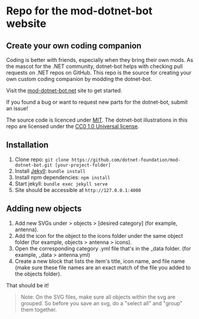 # Repo for the mod-dotnet-bot website
## Create your own coding companion

Coding is better with friends, especially when they bring their own mods. As the mascot for the .NET community, dotnet-bot helps with checking pull requests on .NET repos on GitHub. This repo is the source for creating your own custom coding companion by modding the dotnet-bot. 

Visit the [mod-dotnet-bot.net](https://mod-dotnet-bot.net) site to get started. 

If you found a bug or want to request new parts for the dotnet-bot, submit an issue!

The source code is licenced under [MIT](LICENSE). The dotnet-bot illustrations in this repo are licensed under the [CC0 1.0 Universal license](http://creativecommons.org/publicdomain/zero/1.0/).

## Installation

1. Clone repo: `git clone https://github.com/dotnet-foundation/mod-dotnet-bot.git [your-project-folder]`
2. Install [Jekyll](https://jekyllrb.com/): `bundle install`
3. Install npm dependencies: `npm install`
4. Start jekyll: `bundle exec jekyll serve`
5. Site should be accessible at `http://127.0.0.1:4000`

## Adding new objects

1. Add new SVGs under > objects > [desired category] (for example, antenna).
2. Add the icon for the object to the icons folder under the same object folder (for example, objects > antenna > icons).
3. Open the corresponding category .yml file that's in the \_data folder. (for example, \_data > antenna.yml)
4. Create a new block that lists the item's title, icon name, and file name (make sure these file names are an exact match of the file you added to the objects folder).

That should be it! 

> Note:
> On the SVG files, make sure all objects within the svg are grouped. So before you save an svg, do a "select all" and "group" them together.
